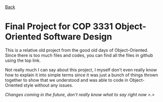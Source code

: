[Back](https://raymondc1.github.io/raymondc1-github-page/)

# Final Project for COP 3331 Object-Oriented Software Design

This is a relative old project from the good old days of Object-Oriented. Since there is too much files and codes, you can find all the files in github using the top link.

Not really much I can say about this project, I myself don't even really know how to explain it into simple terms since it was just a bunch of things thrown together to show that we understood and was able to code in Object-Oriented style without any issues.

_Changes coming in the future, don't really know what to say right now >.>_
